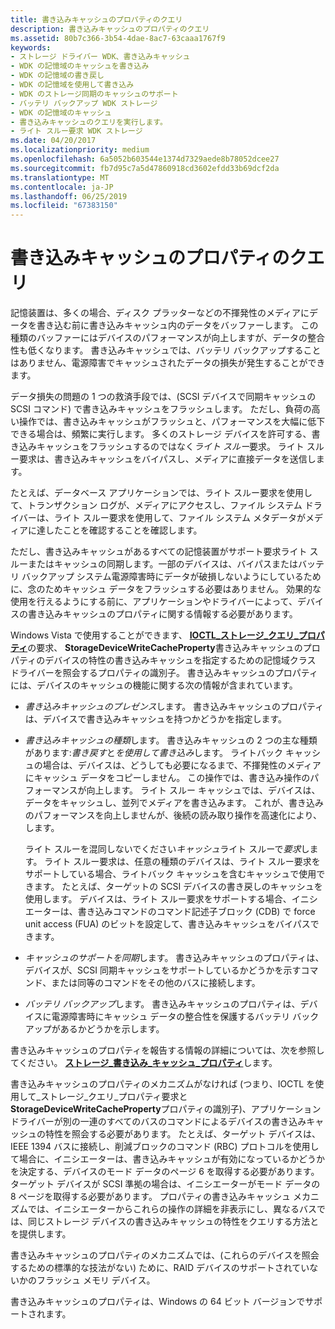 ```yaml
---
title: 書き込みキャッシュのプロパティのクエリ
description: 書き込みキャッシュのプロパティのクエリ
ms.assetid: 80b7c366-3b54-4dae-8ac7-63caaa1767f9
keywords:
- ストレージ ドライバー WDK、書き込みキャッシュ
- WDK の記憶域のキャッシュを書き込み
- WDK の記憶域の書き戻し
- WDK の記憶域を使用して書き込み
- WDK のストレージ同期のキャッシュのサポート
- バッテリ バックアップ WDK ストレージ
- WDK の記憶域のキャッシュ
- 書き込みキャッシュのクエリを実行します。
- ライト スルー要求 WDK ストレージ
ms.date: 04/20/2017
ms.localizationpriority: medium
ms.openlocfilehash: 6a5052b603544e1374d7329aede8b78052dcee27
ms.sourcegitcommit: fb7d95c7a5d47860918cd3602efdd33b69dcf2da
ms.translationtype: MT
ms.contentlocale: ja-JP
ms.lasthandoff: 06/25/2019
ms.locfileid: "67383150"
---
```

# <a name="querying-for-the-write-cache-property"></a>書き込みキャッシュのプロパティのクエリ


記憶装置は、多くの場合、ディスク プラッターなどの不揮発性のメディアにデータを書き込む前に書き込みキャッシュ内のデータをバッファーします。 この種類のバッファーにはデバイスのパフォーマンスが向上しますが、データの整合性も低くなります。 書き込みキャッシュでは、バッテリ バックアップすることはありません、電源障害でキャッシュされたデータの損失が発生することができます。

データ損失の問題の 1 つの救済手段では、(SCSI デバイスで同期キャッシュの SCSI コマンド) で書き込みキャッシュをフラッシュします。 ただし、負荷の高い操作では、書き込みキャッシュがフラッシュと、パフォーマンスを大幅に低下できる場合は、頻繁に実行します。 多くのストレージ デバイスを許可する、書き込みキャッシュをフラッシュするのではなく*ライト スルー*要求。 ライト スルー要求は、書き込みキャッシュをバイパスし、メディアに直接データを送信します。

たとえば、データベース アプリケーションでは、ライト スルー要求を使用して、トランザクション ログが、メディアにアクセスし、ファイル システム ドライバーは、ライト スルー要求を使用して、ファイル システム メタデータがメディアに達したことを確認することを確認します。

ただし、書き込みキャッシュがあるすべての記憶装置がサポート要求ライト スルーまたはキャッシュの同期します。一部のデバイスは、バイパスまたはバッテリ バックアップ システム電源障害時にデータが破損しないようにしているために、念のためキャッシュ データをフラッシュする必要はありません。 効果的な使用を行えるようにする前に、アプリケーションやドライバーによって、デバイスの書き込みキャッシュのプロパティに関する情報する必要があります。

Windows Vista で使用することができます、 [ **IOCTL\_ストレージ\_クエリ\_プロパティ**](https://docs.microsoft.com/windows-hardware/drivers/ddi/content/ntddstor/ni-ntddstor-ioctl_storage_query_property)の要求、 **StorageDeviceWriteCacheProperty**書き込みキャッシュのプロパティのデバイスの特性の書き込みキャッシュを指定するための記憶域クラス ドライバーを照会するプロパティの識別子。 書き込みキャッシュのプロパティには、デバイスのキャッシュの機能に関する次の情報が含まれています。

-   *書き込みキャッシュのプレゼンス*します。 書き込みキャッシュのプロパティは、デバイスで書き込みキャッシュを持つかどうかを指定します。

-   *書き込みキャッシュの種類*します。 書き込みキャッシュの 2 つの主な種類があります:*書き戻す*と*を使用して書き込み*します。 ライトバック キャッシュの場合は、デバイスは、どうしても必要になるまで、不揮発性のメディアにキャッシュ データをコピーしません。 この操作では、書き込み操作のパフォーマンスが向上します。 ライト スルー キャッシュでは、デバイスは、データをキャッシュし、並列でメディアを書き込みます。 これが、書き込みのパフォーマンスを向上しませんが、後続の読み取り操作を高速化により、します。

    ライト スルーを混同しないでください*キャッシュ*ライト スルーで*要求*します。 ライト スルー要求は、任意の種類のデバイスは、ライト スルー要求をサポートしている場合、ライトバック キャッシュを含むキャッシュで使用できます。 たとえば、ターゲットの SCSI デバイスの書き戻しのキャッシュを使用します。 デバイスは、ライト スルー要求をサポートする場合、イニシエーターは、書き込みコマンドのコマンド記述子ブロック (CDB) で force unit access (FUA) のビットを設定して、書き込みキャッシュをバイパスできます。

-   *キャッシュのサポートを同期*します。 書き込みキャッシュのプロパティは、デバイスが、SCSI 同期キャッシュをサポートしているかどうかを示すコマンド、または同等のコマンドをその他のバスに接続します。

-   *バッテリ バックアップ*します。 書き込みキャッシュのプロパティは、デバイスに電源障害時にキャッシュ データの整合性を保護するバッテリ バックアップがあるかどうかを示します。

書き込みキャッシュのプロパティを報告する情報の詳細については、次を参照してください。 [**ストレージ\_書き込み\_キャッシュ\_プロパティ**](https://docs.microsoft.com/windows-hardware/drivers/ddi/content/ntddstor/ns-ntddstor-_storage_write_cache_property)します。

書き込みキャッシュのプロパティのメカニズムがなければ (つまり、IOCTL を使用して\_ストレージ\_クエリ\_プロパティ要求と**StorageDeviceWriteCacheProperty**プロパティの識別子)、アプリケーションドライバーが別の一連のすべてのバスのコマンドによるデバイスの書き込みキャッシュの特性を照会する必要があります。 たとえば、ターゲット デバイスは、IEEE 1394 バスに接続し、削減ブロックのコマンド (RBC) プロトコルを使用して場合に、イニシエーターは、書き込みキャッシュが有効になっているかどうかを決定する、デバイスのモード データのページ 6 を取得する必要があります。 ターゲット デバイスが SCSI 準拠の場合は、イニシエーターがモード データの 8 ページを取得する必要があります。 プロパティの書き込みキャッシュ メカニズムでは、イニシエーターからこれらの操作の詳細を非表示にし、異なるバスでは、同じストレージ デバイスの書き込みキャッシュの特性をクエリする方法とを提供します。

書き込みキャッシュのプロパティのメカニズムでは、(これらのデバイスを照会するための標準的な技法がない) ために、RAID デバイスのサポートされていないかのフラッシュ メモリ デバイス。

書き込みキャッシュのプロパティは、Windows の 64 ビット バージョンでサポートされます。

 

 




